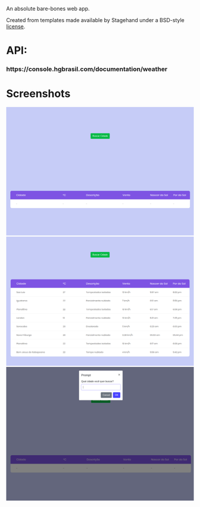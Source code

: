An absolute bare-bones web app.

Created from templates made available by Stagehand under a BSD-style
[license](https://github.com/dart-lang/stagehand/blob/master/LICENSE).

<h1>API: <h3>https://console.hgbrasil.com/documentation/weather</h3></h1>

<h1>Screenshots</h1>


<table>
<tr>
<img src="https://github.com/s7Thiago/weather-forecast/blob/master/assets/image01.png?raw=true" alt="image 1">

<img src="https://github.com/s7Thiago/weather-forecast/blob/master/assets/image02.png?raw=true" alt="image 1">
<tr>

<tr>
<img src="https://github.com/s7Thiago/weather-forecast/blob/master/assets/image03.png?raw=true" alt="image 1">
<tr>
</table>